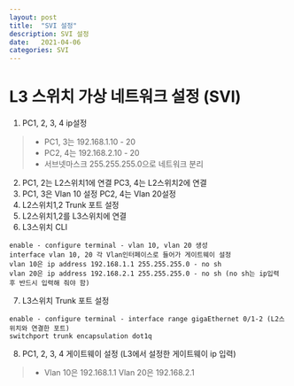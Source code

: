 ```yaml
---
layout: post
title:  "SVI 설정"
description: SVI 설정
date:   2021-04-06
categories: SVI
---
```

    
    
# L3 스위치 가상 네트워크 설정 (SVI)
1. PC1, 2, 3, 4 ip설정 
> + PC1, 3는 192.168.1.10 - 20
> + PC2, 4는 192.168.2.10 - 20
> + 서브넷마스크 255.255.255.0으로 네트워크 분리    
2. PC1, 2는 L2스위치1에 연결 PC3, 4는 L2스위치2에 연결
3. PC1, 3은 Vlan 10 설정 PC2, 4는 Vlan 20설정
4. L2스위치1,2 Trunk 포트 설정 
5. L2스위치1,2를 L3스위치에 연결
6. L3스위치 CLI
```
enable - configure terminal - vlan 10, vlan 20 생성
interface vlan 10, 20 각 Vlan인터페이스로 들어가 게이트웨이 설정
vlan 10은 ip address 192.168.1.1 255.255.255.0 - no sh
vlan 20은 ip address 192.168.2.1 255.255.255.0 - no sh (no sh는 ip입력 후 반드시 입력해 줘야 함)
```
7. L3스위치 Trunk 포트 설정
```
enable - configure terminal - interface range gigaEthernet 0/1-2 (L2스위치와 연결한 포트)
switchport trunk encapsulation dot1q 
```
8. PC1, 2, 3, 4 게이트웨이 설정 (L3에서 설정한 게이트웨이 ip 입력)
> + Vlan 10은 192.168.1.1 Vlan 20은 192.168.2.1
 
